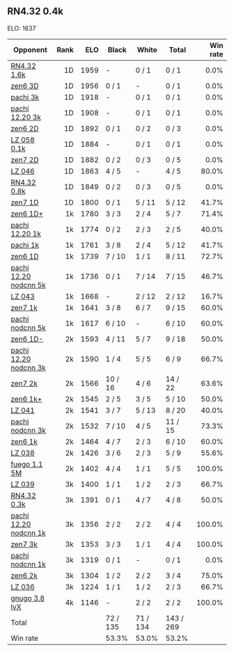 ## RN4.32 0.4k ##

ELO: 1637

Opponent | Rank | ELO | Black | White | Total | Win rate
---------|-----:|----:|-------|-------|-------|-------:
[RN4.32 1.6k](RN4.32%201.6k.md) | 1D | 1959 | - | 0 / 1 | 0 / 1 | 0.0%
[zen6 3D](zen6%203D.md) | 1D | 1956 | 0 / 1 | - | 0 / 1 | 0.0%
[pachi 3k](pachi%203k.md) | 1D | 1918 | - | 0 / 1 | 0 / 1 | 0.0%
[pachi 12.20 3k](pachi%2012.20%203k.md) | 1D | 1908 | - | 0 / 1 | 0 / 1 | 0.0%
[zen6 2D](zen6%202D.md) | 1D | 1892 | 0 / 1 | 0 / 2 | 0 / 3 | 0.0%
[LZ 058 0.1k](LZ%20058%200.1k.md) | 1D | 1884 | - | 0 / 1 | 0 / 1 | 0.0%
[zen7 2D](zen7%202D.md) | 1D | 1882 | 0 / 2 | 0 / 3 | 0 / 5 | 0.0%
[LZ 046](LZ%20046.md) | 1D | 1863 | 4 / 5 | - | 4 / 5 | 80.0%
[RN4.32 0.8k](RN4.32%200.8k.md) | 1D | 1849 | 0 / 2 | 0 / 3 | 0 / 5 | 0.0%
[zen7 1D](zen7%201D.md) | 1D | 1800 | 0 / 1 | 5 / 11 | 5 / 12 | 41.7%
[zen6 1D+](zen6%201D+.md) | 1k | 1780 | 3 / 3 | 2 / 4 | 5 / 7 | 71.4%
[pachi 12.20 1k](pachi%2012.20%201k.md) | 1k | 1774 | 0 / 2 | 2 / 3 | 2 / 5 | 40.0%
[pachi 1k](pachi%201k.md) | 1k | 1761 | 3 / 8 | 2 / 4 | 5 / 12 | 41.7%
[zen6 1D](zen6%201D.md) | 1k | 1739 | 7 / 10 | 1 / 1 | 8 / 11 | 72.7%
[pachi 12.20 nodcnn 5k](pachi%2012.20%20nodcnn%205k.md) | 1k | 1736 | 0 / 1 | 7 / 14 | 7 / 15 | 46.7%
[LZ 043](LZ%20043.md) | 1k | 1668 | - | 2 / 12 | 2 / 12 | 16.7%
[zen7 1k](zen7%201k.md) | 1k | 1641 | 3 / 8 | 6 / 7 | 9 / 15 | 60.0%
[pachi nodcnn 5k](pachi%20nodcnn%205k.md) | 1k | 1617 | 6 / 10 | - | 6 / 10 | 60.0%
[zen6 1D-](zen6%201D-.md) | 2k | 1593 | 4 / 11 | 5 / 7 | 9 / 18 | 50.0%
[pachi 12.20 nodcnn 3k](pachi%2012.20%20nodcnn%203k.md) | 2k | 1590 | 1 / 4 | 5 / 5 | 6 / 9 | 66.7%
[zen7 2k](zen7%202k.md) | 2k | 1566 | 10 / 16 | 4 / 6 | 14 / 22 | 63.6%
[zen6 1k+](zen6%201k+.md) | 2k | 1545 | 2 / 5 | 3 / 5 | 5 / 10 | 50.0%
[LZ 041](LZ%20041.md) | 2k | 1541 | 3 / 7 | 5 / 13 | 8 / 20 | 40.0%
[pachi nodcnn 3k](pachi%20nodcnn%203k.md) | 2k | 1532 | 7 / 10 | 4 / 5 | 11 / 15 | 73.3%
[zen6 1k](zen6%201k.md) | 2k | 1464 | 4 / 7 | 2 / 3 | 6 / 10 | 60.0%
[LZ 038](LZ%20038.md) | 2k | 1426 | 3 / 6 | 2 / 3 | 5 / 9 | 55.6%
[fuego 1.1 5M](fuego%201.1%205M.md) | 2k | 1402 | 4 / 4 | 1 / 1 | 5 / 5 | 100.0%
[LZ 039](LZ%20039.md) | 3k | 1400 | 1 / 1 | 1 / 2 | 2 / 3 | 66.7%
[RN4.32 0.3k](RN4.32%200.3k.md) | 3k | 1391 | 0 / 1 | 4 / 7 | 4 / 8 | 50.0%
[pachi 12.20 nodcnn 1k](pachi%2012.20%20nodcnn%201k.md) | 3k | 1356 | 2 / 2 | 2 / 2 | 4 / 4 | 100.0%
[zen7 3k](zen7%203k.md) | 3k | 1353 | 3 / 3 | 1 / 1 | 4 / 4 | 100.0%
[pachi nodcnn 1k](pachi%20nodcnn%201k.md) | 3k | 1319 | 0 / 1 | - | 0 / 1 | 0.0%
[zen6 2k](zen6%202k.md) | 3k | 1304 | 1 / 2 | 2 / 2 | 3 / 4 | 75.0%
[LZ 036](LZ%20036.md) | 3k | 1224 | 1 / 1 | 1 / 2 | 2 / 3 | 66.7%
[gnugo 3.8 lvX](gnugo%203.8%20lvX.md) | 4k | 1146 | - | 2 / 2 | 2 / 2 | 100.0%
Total | | | 72 / 135 | 71 / 134 | 143 / 269 | 
Win rate| | | 53.3% | 53.0% | 53.2% | 
